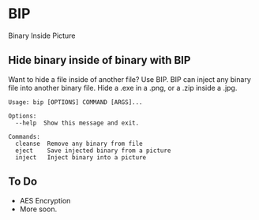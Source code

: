 # BIP

Binary Inside Picture

## Hide binary inside of binary with BIP

Want to hide a file inside of another file? Use BIP. BIP can inject any binary file into another binary file. Hide a .exe in a .png, or a .zip inside a .jpg.

```
Usage: bip [OPTIONS] COMMAND [ARGS]...

Options:
  --help  Show this message and exit.

Commands:
  cleanse  Remove any binary from file
  eject    Save injected binary from a picture
  inject   Inject binary into a picture
```

## To Do

- AES Encryption
- More soon.